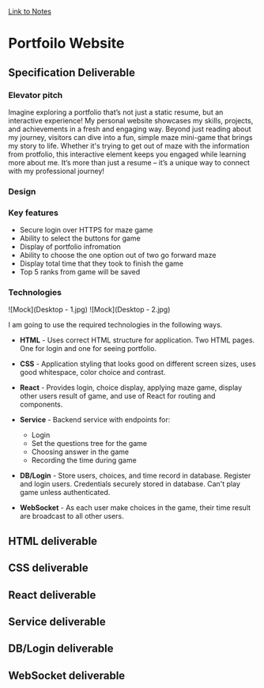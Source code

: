 [Link to Notes](./notes.md)

# **Portfoilo Website**

## **Specification Deliverable**

### **Elevator pitch**

Imagine exploring a portfolio that’s not just a static resume, but an interactive experience! My personal website showcases my skills, projects, and achievements in a fresh and engaging way. Beyond just reading about my journey, visitors can dive into a fun, simple maze mini-game that brings my story to life. Whether it's trying to get out of maze with the information from protfolio, this interactive element keeps you engaged while learning more about me. It’s more than just a resume – it’s a unique way to connect with my professional journey!

### **Design**

### **Key features**
- Secure login over HTTPS for maze game
- Ability to select the buttons for game
- Display of portfolio infromation
- Ability to choose the one option out of two go forward maze
- Display total time that they took to finish the game
- Top 5 ranks from game will be saved

### **Technologies**
![Mock](Desktop - 1.jpg)
![Mock](Desktop - 2.jpg)

I am going to use the required technologies in the following ways.

- **HTML** - Uses correct HTML structure for application. Two HTML pages. One for login and one for seeing portfolio.
- **CSS** - Application styling that looks good on different screen sizes, uses good whitespace, color choice and contrast.
- **React** - Provides login, choice display, applying maze game, display other users result of game, and use of React for routing and components.
- **Service** - Backend service with endpoints for:
  - Login
  - Set the questions tree for the game
  - Choosing answer in the game
  - Recording the time during game
  
- **DB/Login** - Store users, choices, and time record in database. Register and login users. Credentials securely stored in database. Can't play game unless authenticated.
- **WebSocket** - As each user make choices in the game, their time result are broadcast to all other users.


## **HTML deliverable**

## **CSS deliverable**

## **React deliverable**

## **Service deliverable**

## **DB/Login deliverable**

## **WebSocket deliverable**

